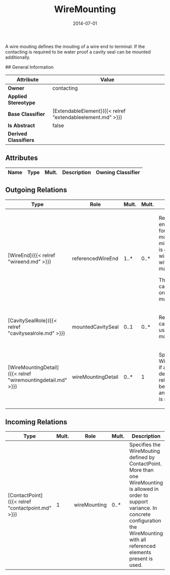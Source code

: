 ﻿---
title: WireMounting
toc: false
type: specs
date: "2014-07-01"
draft: false
specification: VEC
version: 1.1.1
documentType: "Recommendation"
elementType: Class
classes:
  - WireMounting
menu_name: vec-1.1.1
---
<p> A wire mouting defines the mouting of a wire end to terminal. If the contacting is required to be water proof a cavity seal can be mounted additionally.      </p>
## General Information

| Attribute               | Value |
|-------------------------|-------|
| **Owner**               | contacting |
| **Applied Stereotype**  |   |
| **Base Classifier**     | [ExtendableElement]({{< relref "extendableelement.md" >}})<br/>  |
| **Is Abstract**         | false |
| **Derived Classifiers** |   |

## Attributes
|  Name  |  Type  |  Mult.  |  Description  |  Owning Classifier  |
|--------|--------|---------|---------------|--------------|

## Outgoing Relations
|    Type  |   Role   |   Mult.   |   Mult.   |   Description   |
|----------|----------|-----------|-----------|-----------------|
| [WireEnd]({{< relref "wireend.md" >}}) | referencedWireEnd | 1..* | 0..* | <p> References the wire ends that are used for the wire mounting. The minimum cardinality is one, because a wire mounting without wire end makes no sense.     </p>      <p> The maximum cardinality is * in order to support multi crimps.      </p> |
| [CavitySealRole]({{< relref "cavitysealrole.md" >}}) | mountedCavitySeal | 0..1 | 0..* | <p> References the cavity seal that is used for the wire mounting.      </p> |
| [WireMountingDetail]({{< relref "wiremountingdetail.md" >}}) | wireMountingDetail | 0..* | 1 | <p> Specifies the WireMoutingDetails, if a detailed description of the relationships between WireEnds and WireReceptions is needed.      </p> |
##  Incoming Relations
|    Type  |   Mult.  |   Role    |   Mult.   |   Description  |
|----------|----------|-----------|-----------|----------------|
| [ContactPoint]({{< relref "contactpoint.md" >}}) | 1 | wireMounting | 0..* | Specifies the WireMouting defined by ContactPoint. More than one WireMounting is allowed in order to support variance. In concrete configuration the WireMounting with all referenced elements present is used. |
